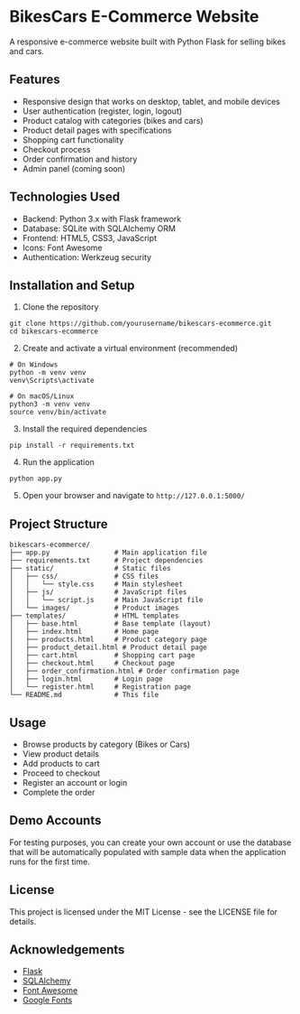 # BikesCars E-Commerce Website

A responsive e-commerce website built with Python Flask for selling bikes and cars.

## Features

- Responsive design that works on desktop, tablet, and mobile devices
- User authentication (register, login, logout)
- Product catalog with categories (bikes and cars)
- Product detail pages with specifications
- Shopping cart functionality
- Checkout process
- Order confirmation and history
- Admin panel (coming soon)

## Technologies Used

- Backend: Python 3.x with Flask framework
- Database: SQLite with SQLAlchemy ORM
- Frontend: HTML5, CSS3, JavaScript
- Icons: Font Awesome
- Authentication: Werkzeug security

## Installation and Setup

1. Clone the repository
```
git clone https://github.com/yourusername/bikescars-ecommerce.git
cd bikescars-ecommerce
```

2. Create and activate a virtual environment (recommended)
```
# On Windows
python -m venv venv
venv\Scripts\activate

# On macOS/Linux
python3 -m venv venv
source venv/bin/activate
```

3. Install the required dependencies
```
pip install -r requirements.txt
```

4. Run the application
```
python app.py
```

5. Open your browser and navigate to `http://127.0.0.1:5000/`

## Project Structure

```
bikescars-ecommerce/
├── app.py                # Main application file
├── requirements.txt      # Project dependencies
├── static/               # Static files
│   ├── css/              # CSS files
│   │   └── style.css     # Main stylesheet
│   ├── js/               # JavaScript files
│   │   └── script.js     # Main JavaScript file
│   └── images/           # Product images
├── templates/            # HTML templates
│   ├── base.html         # Base template (layout)
│   ├── index.html        # Home page
│   ├── products.html     # Product category page
│   ├── product_detail.html # Product detail page
│   ├── cart.html         # Shopping cart page
│   ├── checkout.html     # Checkout page
│   ├── order_confirmation.html # Order confirmation page
│   ├── login.html        # Login page
│   └── register.html     # Registration page
└── README.md             # This file
```

## Usage

- Browse products by category (Bikes or Cars)
- View product details
- Add products to cart
- Proceed to checkout
- Register an account or login
- Complete the order

## Demo Accounts

For testing purposes, you can create your own account or use the database that will be automatically populated with sample data when the application runs for the first time.

## License

This project is licensed under the MIT License - see the LICENSE file for details.

## Acknowledgements

- [Flask](https://flask.palletsprojects.com/)
- [SQLAlchemy](https://www.sqlalchemy.org/)
- [Font Awesome](https://fontawesome.com/)
- [Google Fonts](https://fonts.google.com/) 
